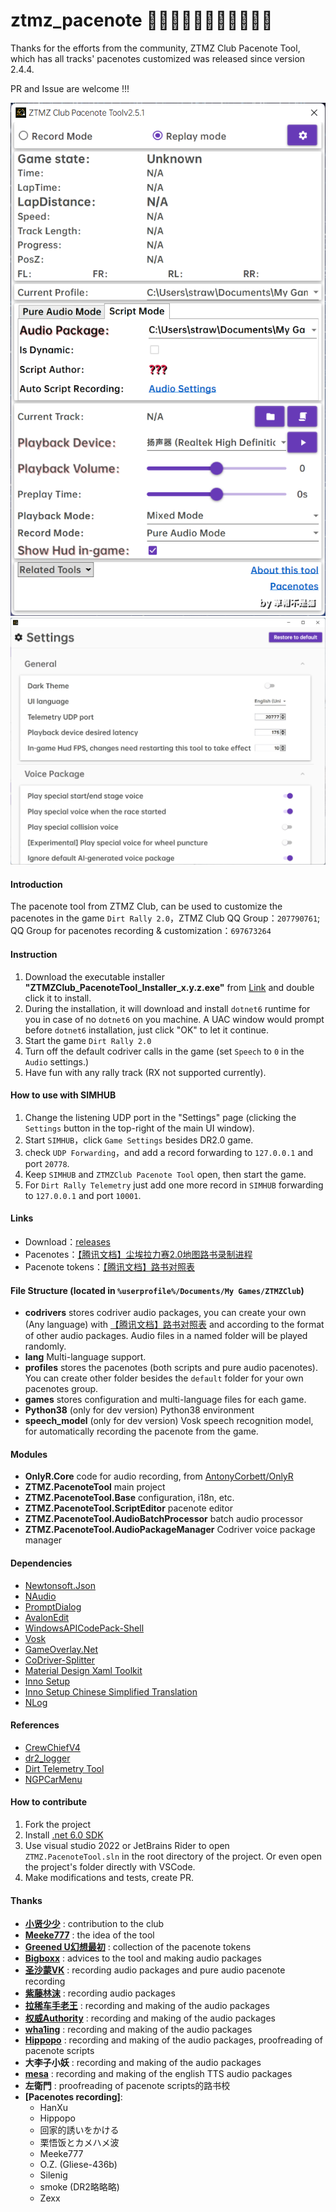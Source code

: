 # ztmz_pacenote 🎉🎉🎉🎉🎉🎉🎉🎉🎉🎉🎉

Thanks for the efforts from the community, ZTMZ Club Pacenote Tool, which has all tracks' pacenotes customized was released since version 2.4.4.

PR and Issue are welcome !!!

![](Docs/UI.en.png)
![](Docs/Settings.en.png)

#### Introduction

The pacenote tool from ZTMZ Club, can be used to customize the pacenotes in the game `Dirt Rally 2.0`，ZTMZ Club QQ Group：`207790761`; QQ Group for pacenotes recording & customization：`697673264`

#### Instruction

1. Download the executable installer __"ZTMZClub_PacenoteTool_Installer_x.y.z.exe"__ from [Link](https://gitee.com/ztmz/ztmz_pacenote/releases)  and double click it to install.
2. During the installation, it will download and install `dotnet6` runtime for you in case of no `dotnet6` on you machine. A UAC window would prompt before `dotnet6` installation, just click "OK" to let it continue.
3. Start the game `Dirt Rally 2.0`
4. Turn off the default codriver calls in the game (set `Speech` to `0` in the `Audio` settings.)
5. Have fun with any rally track (RX not supported currently).

#### How to use with SIMHUB

1. Change the listening UDP port in the "Settings" page (clicking the `Settings` button in the top-right of the main UI window).
2. Start `SIMHUB`，click `Game Settings` besides DR2.0 game.
3. check `UDP Forwarding`，and add a record forwarding to `127.0.0.1` and port `20778`.
4. Keep `SIMHUB` and `ZTMZClub Pacenote Tool` open, then start the game.
5. For `Dirt Rally Telemetry` just add one more record in `SIMHUB` forwarding to `127.0.0.1` and port `10001`.

#### Links

* Download：[releases](https://gitee.com/ztmz/ztmz_pacenote/releases)
* Pacenotes：[【腾讯文档】尘埃拉力赛2.0地图路书录制进程](https://docs.qq.com/sheet/DVVljT3dMWkpYSWdH)
* Pacenote tokens：[【腾讯文档】路书对照表](https://docs.qq.com/sheet/DVVlVZFdCWldkdXBi)

#### File Structure (located in `%userprofile%/Documents/My Games/ZTMZClub`)

* __codrivers__
  stores codriver audio packages, you can create your own (Any language) with [【腾讯文档】路书对照表](https://docs.qq.com/sheet/DVVlVZFdCWldkdXBi) and according to the format of other audio packages. Audio files in a named folder will be played randomly.
* __lang__
  Multi-language support.
* __profiles__
  stores the pacenotes (both scripts and pure audio pacenotes). You can create other folder besides the `default` folder for your own pacenotes group.
* __games__
  stores configuration and multi-language files for each game.
* __Python38__ (only for dev version)
  Python38 environment
* __speech_model__ (only for dev version)
  Vosk speech recognition model, for automatically recording the pacenote from the game.

#### Modules

* __OnlyR.Core__
  code for audio recording, from [AntonyCorbett/OnlyR](https://github.com/AntonyCorbett/OnlyR)
* __ZTMZ.PacenoteTool__
  main project
* __ZTMZ.PacenoteTool.Base__
  configuration, i18n, etc.
* __ZTMZ.PacenoteTool.ScriptEditor__
  pacenote editor
* __ZTMZ.PacenoteTool.AudioBatchProcessor__
  batch audio processor
* __ZTMZ.PacenoteTool.AudioPackageManager__
  Codriver voice package manager

#### Dependencies

* [Newtonsoft.Json](https://www.newtonsoft.com/json)
* [NAudio](https://github.com/naudio/NAudio)
* [PromptDialog](https://github.com/manuelcanepa/wpf-prompt-dialog)
* [AvalonEdit](http://avalonedit.net/)
* [WindowsAPICodePack-Shell](https://github.com/aybe/Windows-API-Code-Pack-1.1)
* [Vosk](https://alphacephei.com/vosk/)
* [GameOverlay.Net](https://github.com/michel-pi/GameOverlay.Net)
* [CoDriver-Splitter](https://github.com/CookiePLMonster/CoDriver-Splitter)
* [Material Design Xaml Toolkit](https://github.com/MaterialDesignInXAML/MaterialDesignInXamlToolkit)
* [Inno Setup](https://jrsoftware.org/isinfo.php)
* [Inno Setup Chinese Simplified Translation](https://github.com/kira-96/Inno-Setup-Chinese-Simplified-Translation)
* [NLog](https://github.com/NLog/NLog)

#### References

* [CrewChiefV4](https://gitlab.com/mr_belowski/CrewChiefV4)
* [dr2_logger](https://github.com/ErlerPhilipp/dr2_logger)
* [Dirt Telemetry Tool](https://forums.codemasters.com/topic/9721-dirt-telemetry-tool-cortextuals-version/)
* [NGPCarMenu](https://github.com/mika-n/NGPCarMenu)

#### How to contribute

1. Fork the project
2. Install [.net 6.0 SDK](https://dotnet.microsoft.com/en-us/download/dotnet/thank-you/sdk-6.0.300-windows-x64-installer)
3. Use visual studio 2022 or JetBrains Rider to open `ZTMZ.PacenoteTool.sln` in the root directory of the project. Or even open the project's folder directly with VSCode.
4. Make modifications and tests, create PR.

#### Thanks

* [__小贤少少__](https://space.bilibili.com/253480317) : contribution to the club
* [__Meeke777__](https://space.bilibili.com/55088592) : the idea of the tool
* [__Greened U幻想最初__](https://space.bilibili.com/254447657) : collection of the pacenote tokens
* [__Bigboxx__](https://space.bilibili.com/13133308) : advices to the tool and making audio packages
* [__圣沙蒙VK__](https://space.bilibili.com/6174297) : recording audio packages and pure audio pacenote recording
* [__紫藤林沫__](https://space.bilibili.com/3712553) : recording audio packages
* [__拉稀车手老王__](https://space.bilibili.com/495490435) : recording and making of the audio packages
* [__权威Authority__](https://space.bilibili.com/24297171) : recording and making of the audio packages
* [__wha1ing__](https://space.bilibili.com/49581921) : recording and making of the audio packages
* [__Hippopo__](https://space.bilibili.com/626685) : recording and making of the audio packages, proofreading of pacenote scripts
* __大李子小妖__ : recording and making of the audio packages
* [__mesa__](https://www.racedepartment.com/members/mesa.7580) : recording and making of the english TTS audio packages
* **左衛門** : proofreading of pacenote scripts的路书校
* __\[Pacenotes recording\]__:
  * HanXu
  * Hippopo
  * 回家的誘いをかける
  * 栗悟饭とカメハメ波
  * Meeke777
  * O.Z. (Gliese-436b)
  * Silenig
  * smoke (DR2略略略)
  * Zexx
